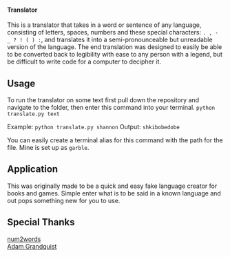 #### Translator

This is a translator that takes in a word or sentence of any language, consisting of letters, spaces, numbers and these special characters: `. , - _ ? ! ( ) :`, and translates it into a semi-pronounceable but unreadable version of the language.  The end translation was designed to easily be able to be converted back to legibility with ease to any person with a legend, but be difficult to write code for a computer to decipher it.

## Usage

To run the translator on some text first pull down the repository and navigate to the folder, then enter this command into your terminal.
`python translate.py text`

Example:
`python translate.py shannon`
Output:
`shkibobedobe`

You can easily create a terminal alias for this command with the path for 
the file. Mine is set up as `garble`.


## Application

This was originally made to be a quick and easy fake language creator for books and games.  Simple enter what is to be said in a known language and out pops something new for you to use.

## Special Thanks

[num2words](https://github.com/savoirfairelinux/num2words "Their GitHub repo")  
[Adam Grandquist](https://github.com/grandquista "His GitHub")  
